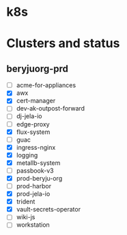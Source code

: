 # k8s

# Clusters and status

## beryjuorg-prd

 - [ ] acme-for-appliances
 - [x] awx
 - [x] cert-manager
 - [ ] dev-ak-outpost-forward
 - [ ] dj-jela-io
 - [ ] edge-proxy
 - [x] flux-system
 - [ ] guac
 - [x] ingress-nginx
 - [x] logging
 - [x] metallb-system
 - [ ] passbook-v3
 - [x] prod-beryju-org
 - [ ] prod-harbor
 - [x] prod-jela-io
 - [x] trident
 - [x] vault-secrets-operator
 - [ ] wiki-js
 - [ ] workstation
